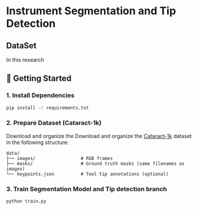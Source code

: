 # Instrument Segmentation and Tip Detection

## DataSet
In this research 

## 🚀 Getting Started

### 1. Install Dependencies

```bash
pip install -r requirements.txt
```

### 2. Prepare Dataset (Cataract-1k)
Download and organize the Download and organize the [Cataract-1k](#https://www.synapse.org/Synapse:syn53404507) dataset in the following structure:
```angular2html
data/
├── images/                 # RGB frames
├── masks/                  # Ground truth masks (same filenames as images)
└── keypoints.json          # Tool tip annotations (optional)
```

### 3. Train Segmentation Model and Tip detection branch
```
python train.py
```
